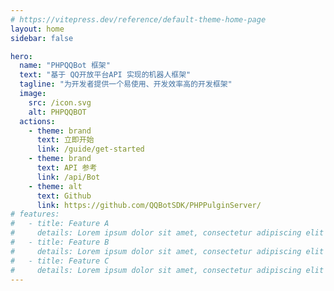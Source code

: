 ```yaml
---
# https://vitepress.dev/reference/default-theme-home-page
layout: home
sidebar: false

hero:
  name: "PHPQQBot 框架"
  text: "基于 QQ开放平台API 实现的机器人框架"
  tagline: "为开发者提供一个易使用、开发效率高的开发框架"
  image:
    src: /icon.svg
    alt: PHPQQBOT
  actions:
    - theme: brand
      text: 立即开始
      link: /guide/get-started
    - theme: brand
      text: API 参考
      link: /api/Bot
    - theme: alt
      text: Github
      link: https://github.com/QQBotSDK/PHPPulginServer/
# features:
#   - title: Feature A
#     details: Lorem ipsum dolor sit amet, consectetur adipiscing elit
#   - title: Feature B
#     details: Lorem ipsum dolor sit amet, consectetur adipiscing elit
#   - title: Feature C
#     details: Lorem ipsum dolor sit amet, consectetur adipiscing elit
---
```


<style>
  :root {
  --vp-home-hero-name-color: transparent;
  --vp-home-hero-name-background: -webkit-linear-gradient(120deg, rgb(154, 186, 7) 15%, rgb(44, 150, 120));

  --vp-home-hero-image-background-image: linear-gradient(-45deg, rgb(26, 148, 188) 50%, rgb(85, 187, 138) 50%);       
  --vp-home-hero-image-filter: blur(44px);
}
</style>

